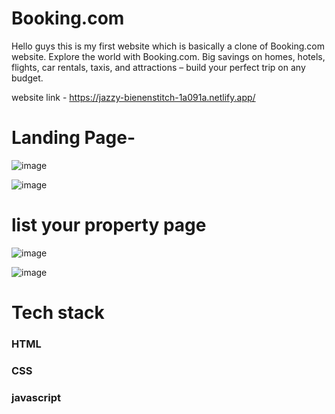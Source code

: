 # Booking.com

Hello guys this is my first website which is basically a clone of Booking.com website. Explore the world with Booking.com. Big savings on homes, hotels, flights, car rentals, taxis, and attractions – build your perfect trip on any budget.


website link - https://jazzy-bienenstitch-1a091a.netlify.app/



<h1>Landing Page-</h1> 

![image](https://user-images.githubusercontent.com/112796001/220384657-c9e6031d-3048-4ea6-ad48-7b341792b26f.png)

![image](https://user-images.githubusercontent.com/112796001/220384677-b260cbf2-8b36-4726-8cc2-b1f126e527e2.png)






<h1>list your property page</h1>

![image](https://user-images.githubusercontent.com/112796001/220384735-e3800980-d634-418b-a71c-75aa62806b8e.png)

![image](https://user-images.githubusercontent.com/112796001/220384756-f3e2cf56-9529-4f9c-b4b7-ccc22273e0fc.png)





<h1>Tech stack</h1>

<h3>HTML</h3>
<h3>CSS</h3>
<h3>javascript</h3>
